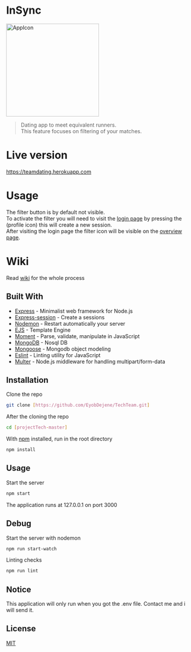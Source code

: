 # InSync 

<img src="https://oege.ie.hva.nl/~westere6/tech/app_icon2.png" alt="AppIcon" width="250px">


>Dating app to meet equivalent runners. <br/>
>This feature focuses on filtering of your matches.

# Live version
https://teamdating.herokuapp.com


# Usage
The filter button is by default not visible.<br/>
To activate the filter you will need to visit the [login page](https://datingapplication.herokuapp.com/login) by pressing the (profile icon) this will 
create a new session. <br/>
After visiting the login page the filter icon will be visible on the [overview page](https://datingapplication.herokuapp.com/overview).
 



# Wiki
Read [wiki](https://github.com/EyobDejene/projectTech/wiki) for the whole process 

## Built With

* [Express](https://expressjs.com/) - Minimalist web framework for Node.js
* [Express-session](https://www.npmjs.com/package/express-session) - Create a sessions
* [Nodemon](https://nodemon.io/) - Restart automatically your server
* [EJS](https://ejs.co/) - Template Engine
* [Moment](https://momentjs.com/) - Parse, validate, manipulate in JavaScript
* [MongoDB](https://mongodb.com/) - Nosql DB
* [Mongoose](https://mongoosejs.com/) - Mongodb object modeling
* [Eslint](https://eslint.org/) - Linting utility for JavaScript
* [Multer](https://www.npmjs.com/package/multer) - Node.js middleware for handling multipart/form-data

## Installation

Clone the repo
```bash
git clone [https://github.com/EyobDejene/TechTeam.git]
```

After the cloning the repo
```bash
cd [projectTech-master]
```

With [npm](https://www.npmjs.com/) installed, run in the root directory
```bash
npm install
```

## Usage
Start the server
```bash
npm start 
```
The application runs at 127.0.0.1 on port 3000


## Debug
Start the server with nodemon
```bash
npm run start-watch
```

Linting checks
```bash
npm run lint
```

## Notice
This application will only run when you got the .env file.
Contact me and i will send it. 



## License
[MIT](https://choosealicense.com/licenses/mit/)
